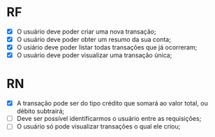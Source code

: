 # RF

- [x] O usuário deve poder criar uma nova transação;
- [x] O usuário deve poder obter um resumo da sua conta;
- [x] O usiário deve poder listar todas transações que já ocorreram;
- [x] O usuário deve poder visualizar uma transação única;

# RN

- [x] A transação pode ser do tipo crédito que somará ao valor total, ou débito subtrairá;
- [ ] Deve ser possível identificarmos o usuário entre as requisições;
- [ ] O usuário só pode visualizar transações o qual ele criou;
